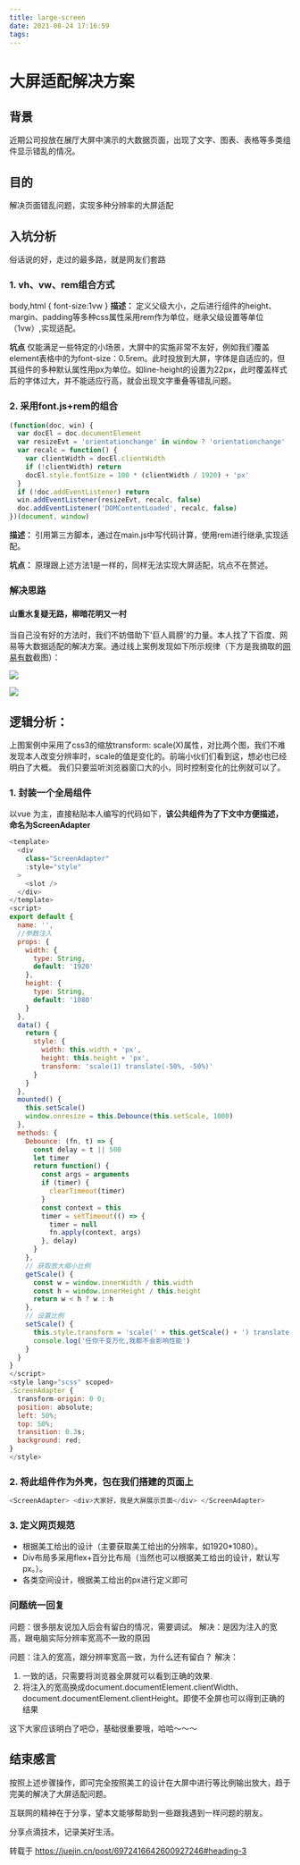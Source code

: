 ```yaml
---
title: large-screen
date: 2021-08-24 17:16:59
tags:
---
```

# 大屏适配解决方案
## 背景
近期公司投放在展厅大屏中演示的大数据页面，出现了文字、图表、表格等多类组件显示错乱的情况。

## 目的
解决页面错乱问题，实现多种分辨率的大屏适配

## 入坑分析
俗话说的好，走过的最多路，就是网友们套路
### 1. vh、vw、rem组合方式
body,html {
  font-size:1vw
}
**描述：** 定义父级大小，之后进行组件的height、margin、padding等多种css属性采用rem作为单位，继承父级设置等单位（1vw）,实现适配。

**坑点** 仅能满足一些特定的小场景，大屏中的实施非常不友好，例如我们覆盖element表格中的为font-size：0.5rem。此时投放到大屏，字体是自适应的，但其组件的多种默认属性用px为单位。如line-height的设置为22px，此时覆盖样式后的字体过大，并不能适应行高，就会出现文字重叠等错乱问题。

### 2. 采用font.js+rem的组合
```javascript
(function(doc, win) {
  var docEl = doc.documentElement
  var resizeEvt = 'orientationchange' in window ? 'orientationchange' : 'resize'
  var recalc = function() {
    var clientWidth = docEl.clientWidth
    if (!clientWidth) return
    docEl.style.fontSize = 100 * (clientWidth / 1920) + 'px'
  }
  if (!doc.addEventListener) return
  win.addEventListener(resizeEvt, recalc, false)
  doc.addEventListener('DOMContentLoaded', recalc, false)
})(document, window)
```
**描述：** 引用第三方脚本，通过在main.js中写代码计算，使用rem进行继承,实现适配。

**坑点：** 原理跟上述方法1是一样的，同样无法实现大屏适配，坑点不在赘述。

### 解决思路
#### 山重水复疑无路，柳暗花明又一村
当自己没有好的方法时，我们不妨借助下'巨人肩膀'的力量。本人找了下百度、网易等大数据适配的解决方案。通过线上案例发现如下所示规律（下方是我摘取的[网易有数](https://youdata.163.com/)截图）：

![](https://p6-juejin.byteimg.com/tos-cn-i-k3u1fbpfcp/77b1e879360c4fa88e1404ff62801973~tplv-k3u1fbpfcp-watermark.awebp)

![](https://p9-juejin.byteimg.com/tos-cn-i-k3u1fbpfcp/c5fe547d4549424db27a39944541e860~tplv-k3u1fbpfcp-watermark.awebp)

## 逻辑分析：
上图案例中采用了css3的缩放transform: scale(X)属性，对比两个图，我们不难发现本人改变分辨率时，scale的值是变化的。前端小伙们们看到这，想必也已经明白了大概。
我们只要监听浏览器窗口大的小，同时控制变化的比例就可以了。

### 1. 封装一个全局组件
以vue 为主，直接粘贴本人编写的代码如下，**该公共组件为了下文中方便描述，命名为ScreenAdapter**
```javascript
<template>
  <div
    class="ScreenAdapter"
    :style="style"
  >
    <slot />
  </div>
</template>
<script>
export default {
  name: '',
  //参数注入
  props: {
    width: {
      type: String,
      default: '1920' 
    },
    height: {
      type: String,
      default: '1080' 
    }
  },
  data() {
    return {
      style: {
        width: this.width + 'px',
        height: this.height + 'px',
        transform: 'scale(1) translate(-50%, -50%)'
      }
    }
  },
  mounted() {
    this.setScale()
    window.onresize = this.Debounce(this.setScale, 1000)
  },
  methods: {
    Debounce: (fn, t) => {
      const delay = t || 500
      let timer
      return function() {
        const args = arguments
        if (timer) {
          clearTimeout(timer)
        }
        const context = this
        timer = setTimeout(() => {
          timer = null
          fn.apply(context, args)
        }, delay)
      }
    },
    // 获取放大缩小比例
    getScale() {
      const w = window.innerWidth / this.width
      const h = window.innerHeight / this.height
      return w < h ? w : h
    },
    // 设置比例
    setScale() {
      this.style.transform = 'scale(' + this.getScale() + ') translate(-50%, -50%)'
      console.log('任你千变万化,我都不会影响性能')
    }
  }
}
</script>
<style lang="scss" scoped>
.ScreenAdapter {
  transform-origin: 0 0;
  position: absolute;
  left: 50%;
  top: 50%;
  transition: 0.3s;
  background: red;
}
</style>
```
### 2. 将此组件作为外壳，包在我们搭建的页面上
```javascript
<ScreenAdapter> <div>大家好，我是大屏展示页面</div> </ScreenAdapter>
```

### 3. 定义网页规范
- 根据美工给出的设计（主要获取美工给出的分辨率，如1920*1080）。
- Div布局多采用flex+百分比布局（当然也可以根据美工给出的设计，默认写px。）。
- 各类空间设计，根据美工给出的px进行定义即可
### 问题统一回复
问题：很多朋友说加入后会有留白的情况，需要调试。
解决：是因为注入的宽高，跟电脑实际分辨率宽高不一致的原因

问题：注入的宽高，跟分辨率宽高一致，为什么还有留白？
解决：

1. 一致的话，只需要将浏览器全屏就可以看到正确的效果.
2. 将注入的宽高换成document.documentElement.clientWidth、document.documentElement.clientHeight。即使不全屏也可以得到正确的结果

这下大家应该明白了吧😊，基础很重要哦，哈哈～～～

## 结束感言
按照上述步骤操作，即可完全按照美工的设计在大屏中进行等比例输出放大，趋于完美的解决了大屏适配问题。

互联网的精神在于分享，望本文能够帮助到一些跟我遇到一样问题的朋友。

分享点滴技术，记录美好生活。

转载于 https://juejin.cn/post/6972416642600927246#heading-3